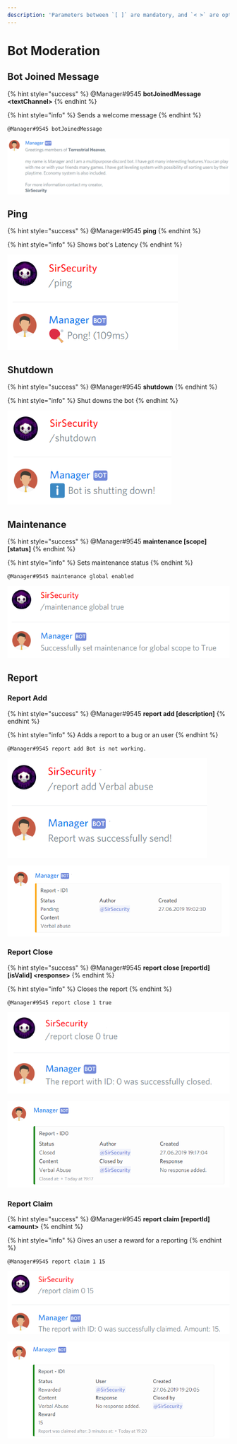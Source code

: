 ```yaml
---
description: 'Parameters between `[ ]` are mandatory, and `< >` are optional.'
---
```


# Bot Moderation

## Bot Joined Message

{% hint style="success" %}
@Manager\#9545 **botJoinedMessage &lt;textChannel&gt;**
{% endhint %}

{% hint style="info" %}
Sends a welcome message
{% endhint %}

```text
@Manager#9545 botJoinedMessage
```

![](../.gitbook/assets/botjoinedmessage.PNG)

## Ping

{% hint style="success" %}
@Manager\#9545 **ping**
{% endhint %}

{% hint style="info" %}
Shows bot's Latency
{% endhint %}

![](../.gitbook/assets/ping.PNG)

## Shutdown

{% hint style="success" %}
@Manager\#9545 **shutdown**
{% endhint %}

{% hint style="info" %}
Shut downs the bot
{% endhint %}

![](../.gitbook/assets/shutdown.PNG)

## Maintenance

{% hint style="success" %}
@Manager\#9545 **maintenance \[scope\] \[status\]**
{% endhint %}

{% hint style="info" %}
Sets maintenance status
{% endhint %}

```text
@Manager#9545 maintenance global enabled
```

![](../.gitbook/assets/maintenance.PNG)

## Report

### Report Add

{% hint style="success" %}
@Manager\#9545 **report add \[description\]**
{% endhint %}

{% hint style="info" %}
Adds a report to a bug or an user
{% endhint %}

```text
@Manager#9545 report add Bot is not working.
```

![](../.gitbook/assets/reportadded.PNG)

![](../.gitbook/assets/reportaddedembed.PNG)

### Report Close

{% hint style="success" %}
@Manager\#9545 **report close \[reportId\] \[isValid\] &lt;response&gt;**
{% endhint %}

{% hint style="info" %}
Closes the report
{% endhint %}

```text
@Manager#9545 report close 1 true
```

![](../.gitbook/assets/reportclosed.PNG)

![](../.gitbook/assets/reportclosedembed.PNG)

### Report Claim

{% hint style="success" %}
@Manager\#9545 **report claim \[reportId\] &lt;amount&gt;**
{% endhint %}

{% hint style="info" %}
Gives an user a reward for a reporting
{% endhint %}

```text
@Manager#9545 report claim 1 15
```

![](../.gitbook/assets/reportclaimed.PNG)

![](../.gitbook/assets/reportclaimedembed.PNG)

